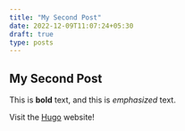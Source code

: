 ```yaml
---
title: "My Second Post"
date: 2022-12-09T11:07:24+05:30
draft: true
type: posts
---
```


## My Second Post

This is **bold** text, and this is *emphasized* text.

Visit the [Hugo](https://gohugo.io) website!